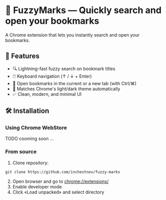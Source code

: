 # 🔖 FuzzyMarks — Quickly search and open your bookmarks

A Chrome extension that lets you instantly search and open your bookmarks.

## 🚀 Features

- 🔍 Lightning-fast fuzzy search on bookmark titles
- 🖱️ Keyboard navigation (↑ / ↓ + Enter)
- 📎 Open bookmarks in the current or a new tab (with Ctrl/⌘)
- 🎨 Matches Chrome's light/dark theme automatically
- ✅ Clean, modern, and minimal UI

## 🛠️ Installation

### Using Chrome WebStore
TODO cooming soon ...

### From source
1. Clone repository:
```shell
git clone https://github.com/inchestnov/fuzzy-marks
```
2. Open browser and go to [chrome://extensions/](chrome://extensions/)
3. Enable developer mode
4. Click «Load unpacked» and select directory

